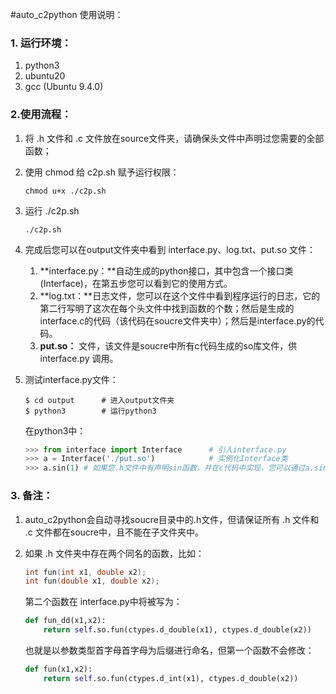 #auto_c2python 使用说明：



### 1. 运行环境：

1. python3
2. ubuntu20
3. gcc (Ubuntu 9.4.0)



### 2.使用流程：

1. 将 .h 文件和 .c 文件放在source文件夹，请确保头文件中声明过您需要的全部函数；

2. 使用 chmod 给 c2p.sh 赋予运行权限：

   ```shell
   chmod u+x ./c2p.sh
   ```

3. 运行 ./c2p.sh

   ```shell
   ./c2p.sh
   ```

4. 完成后您可以在output文件夹中看到 interface.py、log.txt、put.so 文件：

   1. **interface.py：**自动生成的python接口，其中包含一个接口类(Interface)，在第五步您可以看到它的使用方式。
   2. **log.txt：**日志文件，您可以在这个文件中看到程序运行的日志，它的第二行写明了这次在每个头文件中找到函数的个数；然后是生成的interface.c的代码（该代码在soucre文件夹中）；然后是interface.py的代码。
   3. **put.so：** 文件，该文件是soucre中所有c代码生成的so库文件，供interface.py 调用。

5. 测试interface.py文件：

   ```shell
   $ cd output		# 进入output文件夹
   $ python3		# 运行python3
   ```

   在python3中：

   ```python
   >>> from interface import Interface		# 引入interface.py
   >>> a = Interface('./put.so')			# 实例化Interface类
   >>> a.sin(1)	# 如果您.h文件中有声明sin函数，并在c代码中实现，您可以通过a.sin调用之
   ```



### 3. 备注：

1. auto_c2python会自动寻找soucre目录中的.h文件，但请保证所有 .h 文件和 .c 文件都在soucre中，且不能在子文件夹中。

2. 如果 .h 文件夹中存在两个同名的函数，比如：

   ```c
   int fun(int x1, double x2);
   int fun(double x1, double x2);
   ```

   第二个函数在 interface.py中将被写为：

   ```python
   def fun_dd(x1,x2):
       return self.so.fun(ctypes.d_double(x1), ctypes.d_double(x2))
   ```

   也就是以参数类型首字母首字母为后缀进行命名，但第一个函数不会修改：

   ```python
   def fun(x1,x2):
       return self.so.fun(ctypes.d_int(x1), ctypes.d_double(x2))
   ```

   